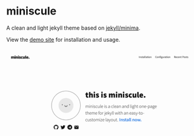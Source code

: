 # miniscule

A clean and light jekyll theme based on [jekyll/minima](https://github.com/jekyll/minima).

View the [demo site](https://filbertphang.github.io/miniscule) for installation and usage.

![miniscule](/screenshot.png)